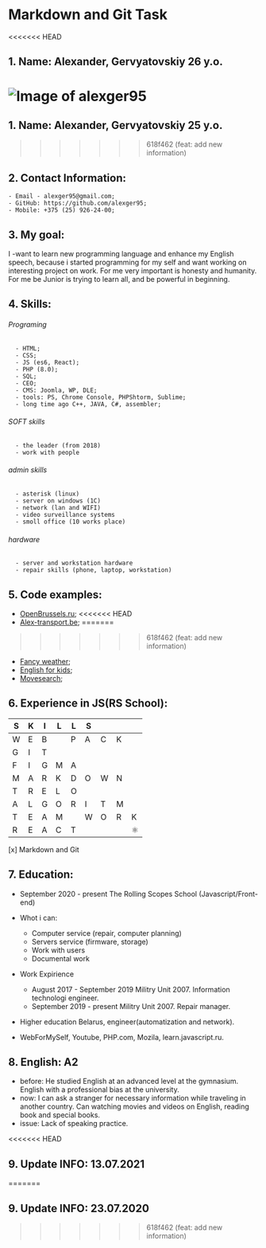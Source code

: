 # Markdown and Git Task

<<<<<<< HEAD
## 1. Name: Alexander, Gervyatovskiy 26 y.o.

![Image of alexger95](https://alexger95.github.io/rsschool-cv/alex.jpg)
=======
## 1. Name: Alexander, Gervyatovskiy 25 y.o.
>>>>>>> 618f462 (feat: add new information)
  
## 2. Contact Information: 
    - Email - alexger95@gmail.com;
    - GitHub: https://github.com/alexger95;
    - Mobile: +375 (25) 926-24-00;
    
## 3. My goal:
I -want to learn new programming language and enhance my English speech, because i started programming for my self and want working on interesting project on work.
For me very important is honesty and humanity.
For me be Junior is trying to learn all, and be powerful in beginning.

## 4. Skills: 
  ###### Programing
      - HTML;
      - CSS;
      - JS (es6, React);
      - PHP (8.0);
      - SQL;
      - CEO;
      - CMS: Joomla, WP, DLE;
      - tools: PS, Chrome Console, PHPShtorm, Sublime;
      - long time ago C++, JAVA, C#, assembler;
  ###### SOFT skills
      - the leader (from 2018)
      - work with people
  ###### admin skills
      - asterisk (linux)
      - server on windows (1C)
      - network (lan and WIFI)
      - video surveillance systems
      - smoll office (10 works place)
  ###### hardware
      - server and workstation hardware
      - repair skills (phone, laptop, workstation)      


## 5. Code examples: 
* [OpenBrussels.ru](http://openbrussels.ru/);
<<<<<<< HEAD
* [Alex-transport.be](https://www.alex-transport.be/);
=======
>>>>>>> 618f462 (feat: add new information)
* [Fancy weather](https://alexger95-fancy-weather.netlify.app/);
* [English for kids](https://alexger95-english-for-kids.netlify.app/);
* [Movesearch](https://alexger95-movesearch.netlify.app/);

## 6. Experience in JS(RS School): 
| S | K | I | L | L | S |   |   |   |
|---|---|---|---|---|---|---|---|---|
| W | E | B |   | P | A | C | K |   |
| G | I | T |   |   |   |   |   |   |
| F | I | G | M | A |   |   |   |   |
| M | A | R | K | D | O | W | N |   |
| T | R | E | L | O |   |   |   |   |
| A | L | G | O | R | I | T | M |   |
| T | E | A | M |   | W | O | R | K |
| R | E | A | C | T |   |   |   | :atom_symbol: |

[x] Markdown and Git

## 7. Education:
  * September 2020 - present
    The Rolling Scopes School (Javascript/Front-end)  
    
  * Whot i can: 
    * Computer service (repair, computer planning) 
    * Servers service (firmware, storage) 
    * Work with users 
    * Documental work
    
  * Work Expirience
    * August 2017 - September 2019
    Militry Unit 2007. 
    Information technologi engineer.
    * September 2019 - present
    Militry Unit 2007. 
    Repair manager.

  * Higher education Belarus, engineer(automatization and network).
  * WebForMySelf, Youtube, PHP.com, Mozila, learn.javascript.ru.

## 8. English: A2
  * before: 
  He studied English at an advanced level at the gymnasium.
  English with a professional bias at the university.
  * now: 
  I can ask a stranger for necessary information while traveling in another country.
  Can watching movies and videos on English, reading book and special books.
  * issue: 
  Lack of speaking practice.

<<<<<<< HEAD
## 9. Update INFO: 13.07.2021
=======
## 9. Update INFO: 23.07.2020
>>>>>>> 618f462 (feat: add new information)
